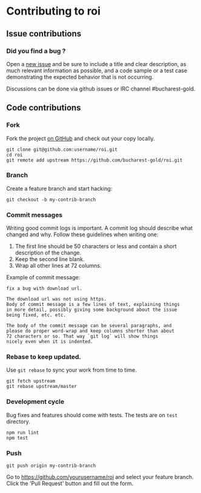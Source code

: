 # Contributing to roi

## Issue contributions

### Did you find a bug ?

Open a [new issue](https://github.com/bucharest-gold/roi/issues/new)
and be sure to include a title and clear description, as much relevant information
as possible, and a code sample or a test case demonstrating the expected behavior
that is not occurring.

Discussions can be done via github issues or IRC channel #bucharest-gold.

## Code contributions

### Fork

Fork the project [on GitHub](https://github.com/bucharest-gold/roi)
and check out your copy locally.

```
git clone git@github.com:username/roi.git
cd roi
git remote add upstream https://github.com/bucharest-gold/roi.git
```

### Branch

Create a feature branch and start hacking:

```
git checkout -b my-contrib-branch
```

### Commit messages

Writing good commit logs is important. A commit log should describe what
changed and why. Follow these guidelines when writing one:

1. The first line should be 50 characters or less and contain a short
   description of the change.
2. Keep the second line blank.
3. Wrap all other lines at 72 columns.

Example of commit message:

```
fix a bug with download url.

The download url was not using https.
Body of commit message is a few lines of text, explaining things
in more detail, possibly giving some background about the issue
being fixed, etc. etc.

The body of the commit message can be several paragraphs, and
please do proper word-wrap and keep columns shorter than about
72 characters or so. That way `git log` will show things
nicely even when it is indented.
```

### Rebase to keep updated.

Use `git rebase` to sync your work from time to time.

```
git fetch upstream
git rebase upstream/master
```

### Development cycle

Bug fixes and features should come with tests.
The tests are on `test` directory.

```
npm run lint
npm test
```

### Push

```
git push origin my-contrib-branch
```

Go to https://github.com/yourusername/roi and select your feature branch.
Click the 'Pull Request' button and fill out the form.
